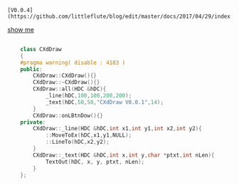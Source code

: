	[V0.0.4](https://github.com/littleflute/blog/edit/master/docs/2017/04/29/index.md)

[show me](https://littleflute.github.io/blog/docs/2017/04/29/)

<script src="../../../../xd.js"></script>
~~~C++
	
	class CXdDraw
	{
	#pragma warning( disable : 4183 )
	public:
		CXdDraw::CXdDraw(){}
		CXdDraw::~CXdDraw(){}
		CXdDraw::all(HDC &hDC){
			_line(hDC,100,100,200,200);
			_text(hDC,50,50,"CXdDraw V0.0.1",14);
		}
		CXdDraw::onLBtnDow(){}
	private:
		CXdDraw::_line(HDC &hDC,int x1,int y1,int x2,int y2){
			::MoveToEx(hDC,x1,y1,NULL);
			::LineTo(hDC,x2,y2);
		}
		CXdDraw::_text(HDC &hDC,int x,int y,char *ptxt,int nLen){			
			TextOut(hDC, x, y, ptxt, nLen);
		}
	};
~~~
